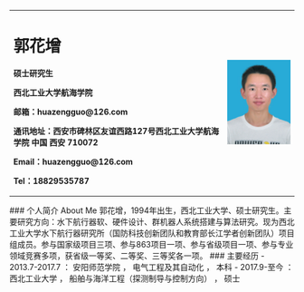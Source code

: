<table border="0">
  <tr>
    <td width="75%">
      <h1>郭花增</h1>
      <p><b>硕士研究生</b></p>
      <p><b>西北工业大学航海学院</b></p>
      <p><b>邮箱：huazengguo@126.com</b></p>
      <p><b>通讯地址：西安市碑林区友谊西路127号西北工业大学航海学院 中国 西安 710072</b></p>
      <p><b>Email：huazengguo@126.com</b></p>
      <p><b>Tel：18829535787</b></p>
    </td>
    <td width="25%">
      <img src="/DSC_0011.jpg" width="100%">     
    </td>
  </tr>
</table>
### 个人简介 About Me
郭花增，1994年出生，西北工业大学、硕士研究生。主要研究方向：水下航行器软、硬件设计、群机器人系统搭建与算法研究。现为西北工业大学水下航行器研究所（国防科技创新团队和教育部长江学者创新团队）项目组成员。参与国家级项目三项、参与863项目一项、参与省级项目一项、参与专业领域竞赛多项，获省级一等奖、二等奖、三等奖各一项。
### 主要经历
- 2013.7-2017.7 ：      安阳师范学院  ，    电气工程及其自动化 ，                  本科
- 2017.9-至今   ：      西北工业大学  ，    船舶与海洋工程（探测制导与控制方向）  ， 硕士
